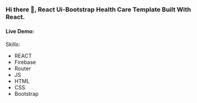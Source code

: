 ### Hi there 👋, React Ui-Bootstrap Health Care Template Built With React.
#### Live Demo: 

Skills: 
* REACT 
* Firebase 
* Router
* JS
* HTML 
* CSS
* Bootstrap

